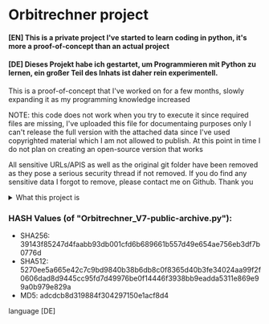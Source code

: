# Orbitrechner project

#### [EN] This is a private project I've started to learn coding in python, it's more a proof-of-concept than an actual project


#### [DE] Dieses Projekt habe ich gestartet, um Programmieren mit Python zu lernen, ein großer Teil des Inhats ist daher rein experimentell.


This is a proof-of-concept that I've worked on for a few months, slowly expanding it as my programming knowledge increased

NOTE: this code does not work when you try to execute it since required files are missing, I've uploaded this file for documentaing purposes only
I can't release the full version with the attached data since I've used copyrighted material which I am not allowed to publish.
At this point in time I do not plan on creating an open-source version that works

All sensitive URLs/APIS as well as the original git folder have been removed as they pose a serious security thread if not removed. If you do find any sensitive data I forgot to remove, please contact me on Github. Thank you


<details>
<summary>What this project is</summary>

### What is this project ?
- This project was my first coding project and my intro into programming.
- I kept expanding this project as my skills gradually improved and I learned about new things
- Keep in mind this file was uploaded long after I wrote this porject
- downloading and running the python file wont work since I used a ton of pictures which I can't publish on github because I never intended on publishing the project so I didn't worry about copyright, I might release a working version at some point (note the 'might' !)
- also keep in mind this project had a dropbox api to communicate and sync statistics with, auth is also handled by this api
- I removed all api keys or similar, should you find any remaining sensitive data please do not hesitate to contact me on github or discord 
- most of the code in this projec is either proof-of-concept or trying to implement newly learned concepts into the existing project
- I want to make clear that the code quality is horrible which I understand and gradually improved, if you want to see what my code quality actually looks like, take a look at my other projects
- the reason I even put this on github is because I wanted to save the project online and give people an inspiration of how they could start out

</details>



### HASH Values (of "Orbitrechner_V7-public-archive.py"):
- SHA256: 39143f85247d4faabb93db001cfd6b689661b557d49e654ae756eb3df7b0776d
- SHA512: 5270ee5a665e42c7c9bd9840b38b6db8c0f8365d40b3fe34024aa99f2f0606dad8d9445cc95fd7d49976be0f14446f3938bb9eadda5311e869e99a0b979e829a
- MD5:    adcdcb8d319884f304297150e1acf8d4


language [DE]